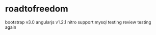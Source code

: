 roadtofreedom
=======
bootstrap v3.0
angularjs v1.2.1
nitro support
mysql
testing review
testing again
